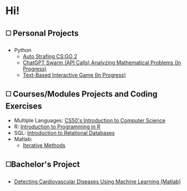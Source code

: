 # Hi!

## ◻️ Personal Projects
- Python
  - [Auto Strafing CS:GO 2](https://github.com/PadTo/Auto_Counter_Strafing_cs_go_2)
  - [ChatGPT Swarm (API Calls) Analyzing Mathematical Problems (In Progress)](https://github.com/PadTo/OpenAi_Swarm)
  - [Text-Based Interactive Game (In Progress)](https://github.com/PadTo/Text_Based_Escape_Room)

## ◻️ Courses/Modules Projects and Coding Exercises 

- Multiple Languages: [CS50's Introduction to Computer Science](https://github.com/PadTo/CS50--Course-)
- R: [Introduction to Programming in R](https://github.com/PadTo/Programming-in-R)
- SQL: [Introduction to Relational Databases](https://github.com/PadTo/Introduction-Relational-Databases--SQL-)
- Matlab:
  - [Iterative Methods](https://github.com/PadTo/ITERATIVE_METHODS-Matlab-)

## ◻️Bachelor's Project 
- [Detecting Cardiovascular Diseases Using Machine Learning (Matlab)](https://github.com/PadTo/Detecting-CVDs-Using-ML-MATLAB/tree/main)
